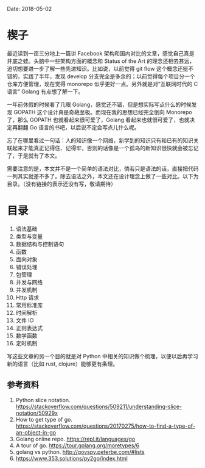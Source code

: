 Date: 2018-05-02

# 楔子

最近读到一亩三分地上一篇讲 Facebook 架构和国内对比的文章，感觉自己真是井底之蛙。头脑中一些架构方面的概念和 Status of the Art 的理念还相去甚远，迫切想要进一步了解一些先进知识。比如说，以前觉得 git flow 这个概念还挺不错的，实践了半年，发现 develop 分支完全是多余的；以前觉得每个项目分一个仓库方便管理，现在觉得 monorepo 似乎更好一点。另外就是对“互联网时代的 C 语言” Golang 有点想了解一下。

一年前休假的时候看了几眼 Golang，感觉还不错，但是想实际写点什么的时候发现 GOPATH 这个设计真是奇葩至极。而现在我的思想已经完全倒向 Monorepo 了，那么 GOPATH 也就看起来很可爱了，Golang 看起来也就很可爱了，也就决定再翻翻 Go 语言的书吧，以后说不定会写点儿什么呢。

忘了在哪里看过一句话：人的知识像一个网络，新学到的知识只有和已有的知识关联起来才能真正记得住、记得牢，否则的话像是一个孤岛的新知识很快就会被忘记了，于是就有了本文。

需要注意的是，本文并不是一个简单的语法对比，倘若只是语法的话，直接把代码一列其实就差不多了。除去语法之外，本文还在设计理念上做了一些对比。以下为目录。（没有链接的表示还没有写，敬请期待）

# 目录

1. 语法基础
 1. 类型与变量
 2. 数据结构与控制语句
 3. 函数
 3. 面向对象
 4. 错误处理
 5. 包管理
2. 并发与网络
 1. 并发机制
 2. Http 请求
3. 常用标准库
 1. 时间解析
 2. 文件 IO
 3. 正则表达式
 4. 数学函数
 5. 定时机制

写这些文章的另一个目的就是对 Python 中相关的知识做个梳理，以便以后再学习新的语言（比如 rust, clojure）能够更有条理。

## 参考资料

1. Python slice notation. https://stackoverflow.com/questions/509211/understanding-slice-notation/50929x
2. How to get type of go. https://stackoverflow.com/questions/20170275/how-to-find-a-type-of-an-object-in-go
3. Golang online repo. https://repl.it/languages/go
4. A tour of go. https://tour.golang.org/moretypes/6
5. golang vs python. http://govspy.peterbe.com/#lists
6. https://www.353.solutions/py2go/index.html